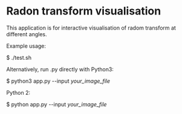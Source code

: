 # Radon transform visualisation

This application is for interactive visualisation of radom transform at different angles.

Example usage:  

$ ./test.sh

Alternatively, run .py directly with Python3:

$ python3 app.py --input *your_image_file*

Python 2:

$ python app.py --input *your_image_file*
